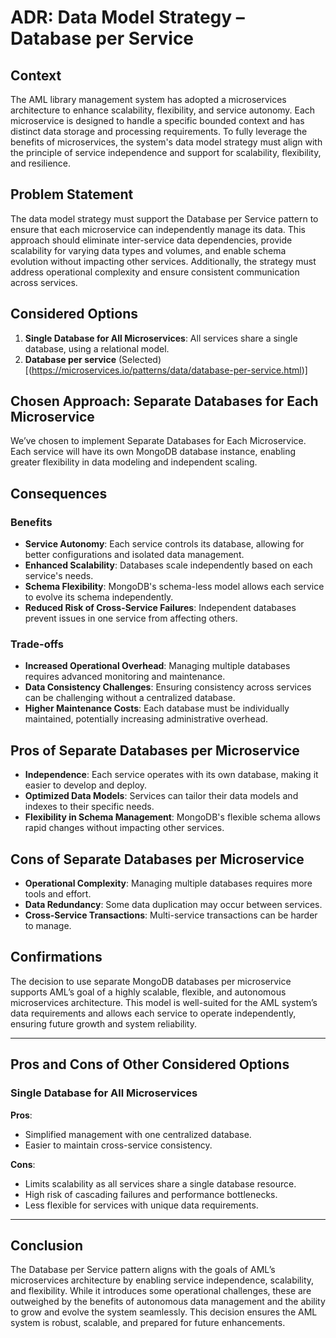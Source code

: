 # ADR: Data Model Strategy – Database per Service
## Context
The AML library management system has adopted a microservices architecture to enhance scalability, flexibility, and service autonomy. Each microservice is designed to handle a specific bounded context and has distinct data storage and processing requirements. To fully leverage the benefits of microservices, the system's data model strategy must align with the principle of service independence and support for scalability, flexibility, and resilience.

## Problem Statement
The data model strategy must support the Database per Service pattern to ensure that each microservice can independently manage its data. This approach should eliminate inter-service data dependencies, provide scalability for varying data types and volumes, and enable schema evolution without impacting other services. Additionally, the strategy must address operational complexity and ensure consistent communication across services.

## Considered Options

1. **Single Database for All Microservices**: All services share a single database, using a relational model.
2. **Database per service** (Selected) [(https://microservices.io/patterns/data/database-per-service.html)]

## Chosen Approach: Separate Databases for Each Microservice

We’ve chosen to implement Separate Databases for Each Microservice. Each service will have its own MongoDB database instance, enabling greater flexibility in data modeling and independent scaling.

## Consequences

### Benefits

- **Service Autonomy**: Each service controls its database, allowing for better configurations and isolated data management.
- **Enhanced Scalability**: Databases scale independently based on each service's needs.
- **Schema Flexibility**: MongoDB's schema-less model allows each service to evolve its schema independently.
- **Reduced Risk of Cross-Service Failures**: Independent databases prevent issues in one service from affecting others.

### Trade-offs

- **Increased Operational Overhead**: Managing multiple databases requires advanced monitoring and maintenance.
- **Data Consistency Challenges**: Ensuring consistency across services can be challenging without a centralized database.
- **Higher Maintenance Costs**: Each database must be individually maintained, potentially increasing administrative overhead.

## Pros of Separate Databases per Microservice

- **Independence**: Each service operates with its own database, making it easier to develop and deploy.
- **Optimized Data Models**: Services can tailor their data models and indexes to their specific needs.
- **Flexibility in Schema Management**: MongoDB's flexible schema allows rapid changes without impacting other services.

## Cons of Separate Databases per Microservice

- **Operational Complexity**: Managing multiple databases requires more tools and effort.
- **Data Redundancy**: Some data duplication may occur between services.
- **Cross-Service Transactions**: Multi-service transactions can be harder to manage.

## Confirmations

The decision to use separate MongoDB databases per microservice supports AML’s goal of a highly scalable, flexible, and autonomous microservices architecture. This model is well-suited for the AML system’s data requirements and allows each service to operate independently, ensuring future growth and system reliability.

---

## Pros and Cons of Other Considered Options

### Single Database for All Microservices

   **Pros**:  
   - Simplified management with one centralized database.
   - Easier to maintain cross-service consistency.
   
   **Cons**:  
   - Limits scalability as all services share a single database resource.
   - High risk of cascading failures and performance bottlenecks.
   - Less flexible for services with unique data requirements.

---

## Conclusion
The Database per Service pattern aligns with the goals of AML’s microservices architecture by enabling service independence, scalability, and flexibility. While it introduces some operational challenges, these are outweighed by the benefits of autonomous data management and the ability to grow and evolve the system seamlessly. This decision ensures the AML system is robust, scalable, and prepared for future enhancements.

